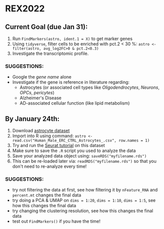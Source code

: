 # REX2022
  
## Current Goal (due Jan 31):
1. Run `FindMarkers(astro, ident.1 = X)` to get marker genes  
2. Using `tidyverse`, filter cells to be enriched with pct.2 < 30 %: `astro <- filter(astro, avg_log2FC>0 & pct.2<0.3)`  
3. Investigate the transcriptomic profile.  

### **SUGGESTIONS:**  
- Google the *gene name* alone
- Investigate if the gene is reference in literature regarding:
   -  Astrocytes (or associated cell types like *Oligodendrocytes*, *Neurons*, *OPCs*, *pericytes*)
   -  Alzheimer's Disease  
   -  AD-associated cellular function (like lipid metabolism)

## By January 24th:  
1. Download [astrocyte dataset](https://drive.google.com/drive/folders/1BWDbcNg-jz6i7jKuQQWm1-YXYCeAQ0KI?usp=sharing)
2. Import into R using command: `astro <- read.csv("Human_Male_ERC_CTRL_Astrocytes_.csv", row.names = 1)`  
3. Try and run the [Seurat tutorial](https://satijalab.org/seurat/articles/pbmc3k_tutorial.html) on this dataset  
4. Make sure to save the `.R` script you used to analyze the data
5. Save your analyzed data object using: `saveRDS("myfilename.rds")`  
6. This can be re-loaded later via: `readRDS("myfilename.rds")` so that you don't need to re-analyze every time!  
  
### **SUGGESTIONS:**  
- try not filtering the data at first, see how filtering it by `nFeature_RNA` and `percent.mt` changes the final data
- try doing a PCA & UMAP on `dims = 1:20`, `dims = 1:10`, `dims = 1:5`, see how this changes the final data
- try changing the clustering resolution, see how this changes the final data
- test out `FindMarkers()` if you have the time!
